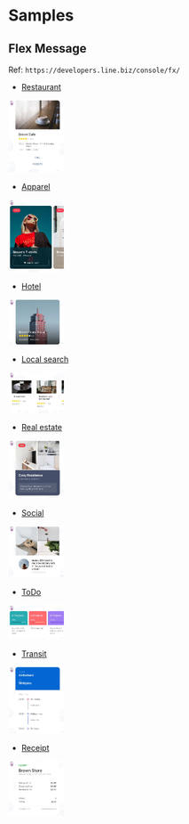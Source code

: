 # Samples

## Flex Message

Ref: `https://developers.line.biz/console/fx/`

* [Restaurant](./restaurant/README.md)
<img src="./restaurant/image.jpg" width="100px">

* [Apparel](./apparel/README.md)
<img src="./apparel/image.jpg" width="100px">

* [Hotel](./hotel/README.md)
<img src="./hotel/image.jpg" width="100px">

* [Local search](./local-search/README.md)
<img src="./local-search/image.jpg" width="100px">

* [Real estate](./real-estate/README.md)
<img src="./real-estate/image.jpg" width="100px">

* [Social](./social/README.md)
<img src="./social/image.jpg" width="100px">

* [ToDo](./todo/README.md)
<img src="./todo/image.jpg" width="100px">

* [Transit](./transit/README.md)
<img src="./transit/image.jpg" width="100px">

* [Receipt](./receipt/README.md)
<img src="./receipt/image.jpg" width="100px">